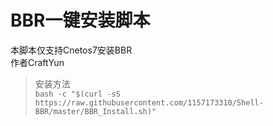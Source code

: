 # BBR一键安装脚本
本脚本仅支持Cnetos7安装BBR  
作者CraftYun

> 安装方法  
`bash -c "$(curl -sS https://raw.githubusercontent.com/1157173310/Shell-BBR/master/BBR_Install.sh)"`
